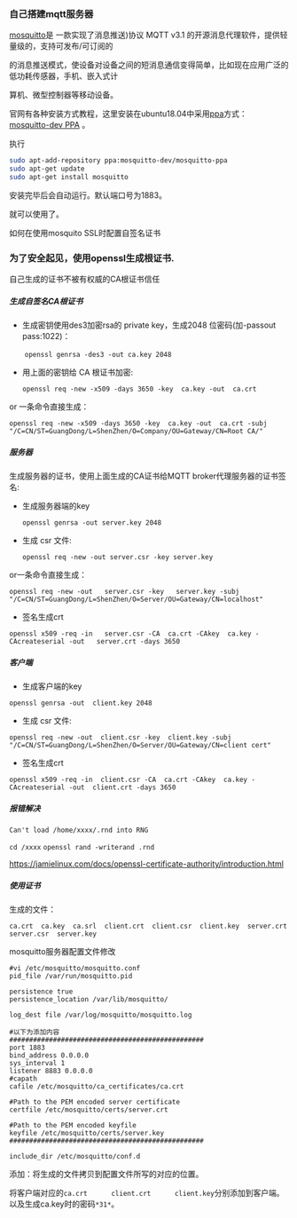 ### 自己搭建mqtt服务器

[mosquitto](https://mosquitto.org/download/)是 一款实现了消息推送)协议 MQTT v3.1 的开源消息代理软件，提供轻量级的，支持可发布/可订阅的

的消息推送模式，使设备对设备之间的短消息通信变得简单，比如现在应用广泛的低功耗传感器，手机、嵌入式计

算机、微型控制器等移动设备。 

官网有各种安装方式教程，这里安装在ubuntu18.04中采用[ppa]( https://blog.csdn.net/hzlarm/article/details/99486804 )方式： [mosquitto-dev PPA](https://launchpad.net/~mosquitto-dev/+archive/mosquitto-ppa/) 。

执行  

```sh
sudo apt-add-repository ppa:mosquitto-dev/mosquitto-ppa
sudo apt-get update
sudo apt-get install mosquitto 
```

安装完毕后会自动运行。默认端口号为1883。

就可以使用了。

如何在使用mosquito SSL时配置自签名证书

### 为了安全起见，使用openssl生成根证书.

自己生成的证书不被有权威的CA根证书信任

##### 生成自签名CA根证书 

* 生成密钥使用des3加密rsa的 private key，生成2048 位密码(加-passout pass:1022)：

  ​	`openssl genrsa -des3 -out ca.key 2048` 

* 用上面的密钥给 CA 根证书加密:	

  `openssl req -new -x509 -days 3650 -key  ca.key -out  ca.crt` 

or 一条命令直接生成：

`openssl req -new -x509 -days 3650 -key  ca.key -out  ca.crt -subj "/C=CN/ST=GuangDong/L=ShenZhen/O=Company/OU=Gateway/CN=Root CA/"`



##### 服务器

生成服务器的证书，使用上面生成的CA证书给MQTT broker代理服务器的证书签名: 	

* 生成服务器端的key

  `openssl genrsa -out server.key 2048`

* 生成 csr 文件: 	

  `openssl req -new -out server.csr -key server.key`

or一条命令直接生成：

`openssl req -new -out   server.csr -key   server.key -subj "/C=CN/ST=GuangDong/L=ShenZhen/O=Server/OU=Gateway/CN=localhost"`

* 签名生成crt

`openssl x509 -req -in   server.csr -CA  ca.crt -CAkey  ca.key -CAcreateserial -out   server.crt -days 3650`

##### 客户端

* 生成客户端的key

`openssl genrsa -out  client.key 2048`

* 生成 csr 文件: 	

`openssl req -new -out  client.csr -key  client.key -subj "/C=CN/ST=GuangDong/L=ShenZhen/O=Server/OU=Gateway/CN=client cert"`

* 签名生成crt

`openssl x509 -req -in  client.csr -CA  ca.crt -CAkey  ca.key -CAcreateserial -out  client.crt -days 3650`

##### 报错解决

`Can't load /home/xxxx/.rnd into RNG`

 `cd /xxxx`
`openssl rand -writerand .rnd` 

[https://jamielinux.com/docs/openssl-certificate-authority/introduction.html ](https://jamielinux.com/docs/openssl-certificate-authority/introduction.html )

##### 使用证书

生成的文件：

`ca.crt  ca.key  ca.srl  client.crt  client.csr  client.key  server.crt  server.csr  server.key`

mosquitto服务器配置文件修改

```shell
#vi /etc/mosquitto/mosquitto.conf
pid_file /var/run/mosquitto.pid

persistence true
persistence_location /var/lib/mosquitto/

log_dest file /var/log/mosquitto/mosquitto.log

#以下为添加内容
#################################################
port 1883
bind_address 0.0.0.0
sys_interval 1
listener 8883 0.0.0.0
#capath
cafile /etc/mosquitto/ca_certificates/ca.crt

#Path to the PEM encoded server certificate
certfile /etc/mosquitto/certs/server.crt

#Path to the PEM encoded keyfile
keyfile /etc/mosquitto/certs/server.key
#################################################

include_dir /etc/mosquitto/conf.d
```

添加：将生成的文件拷贝到配置文件所写的对应的位置。

将客户端对应的`ca.crt		client.crt		client.key`分别添加到客户端。以及生成ca.key时的密码`*31*`。

















